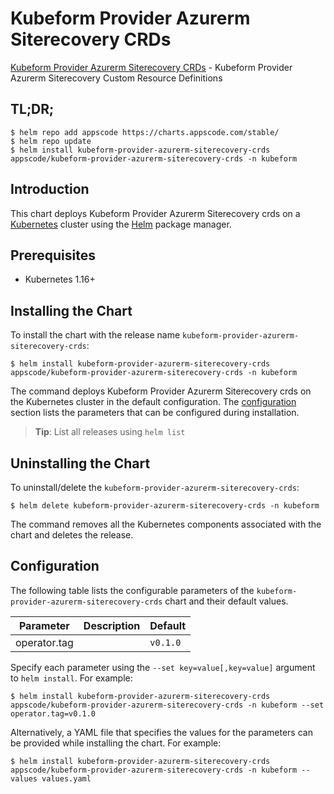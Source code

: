 # Kubeform Provider Azurerm Siterecovery CRDs

[Kubeform Provider Azurerm Siterecovery CRDs](https://github.com/kubeform) - Kubeform Provider Azurerm Siterecovery Custom Resource Definitions

## TL;DR;

```console
$ helm repo add appscode https://charts.appscode.com/stable/
$ helm repo update
$ helm install kubeform-provider-azurerm-siterecovery-crds appscode/kubeform-provider-azurerm-siterecovery-crds -n kubeform
```

## Introduction

This chart deploys Kubeform Provider Azurerm Siterecovery crds on a [Kubernetes](http://kubernetes.io) cluster using the [Helm](https://helm.sh) package manager.

## Prerequisites

- Kubernetes 1.16+

## Installing the Chart

To install the chart with the release name `kubeform-provider-azurerm-siterecovery-crds`:

```console
$ helm install kubeform-provider-azurerm-siterecovery-crds appscode/kubeform-provider-azurerm-siterecovery-crds -n kubeform
```

The command deploys Kubeform Provider Azurerm Siterecovery crds on the Kubernetes cluster in the default configuration. The [configuration](#configuration) section lists the parameters that can be configured during installation.

> **Tip**: List all releases using `helm list`

## Uninstalling the Chart

To uninstall/delete the `kubeform-provider-azurerm-siterecovery-crds`:

```console
$ helm delete kubeform-provider-azurerm-siterecovery-crds -n kubeform
```

The command removes all the Kubernetes components associated with the chart and deletes the release.

## Configuration

The following table lists the configurable parameters of the `kubeform-provider-azurerm-siterecovery-crds` chart and their default values.

|  Parameter   | Description | Default  |
|--------------|-------------|----------|
| operator.tag |             | `v0.1.0` |


Specify each parameter using the `--set key=value[,key=value]` argument to `helm install`. For example:

```console
$ helm install kubeform-provider-azurerm-siterecovery-crds appscode/kubeform-provider-azurerm-siterecovery-crds -n kubeform --set operator.tag=v0.1.0
```

Alternatively, a YAML file that specifies the values for the parameters can be provided while
installing the chart. For example:

```console
$ helm install kubeform-provider-azurerm-siterecovery-crds appscode/kubeform-provider-azurerm-siterecovery-crds -n kubeform --values values.yaml
```
